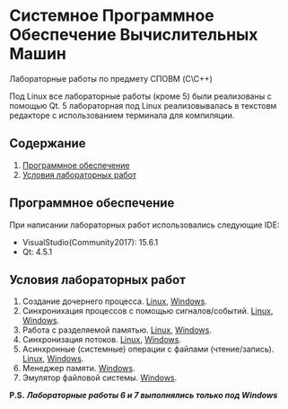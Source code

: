 # Системное Программное Обеспечение Вычислительных Машин

Лабораторные работы по предмету СПОВМ (C\C++)

Под Linux все лабораторные работы (кроме 5) были реализованы с помощью Qt.
5 лабораторная под Linux реализовывалась в текстовм редакторе с использованием
терминала для компиляции.

## Содержание
1. [Программное обеспечение](#Программное-обеспечение)
2. [Условия лабораторных работ](#Условия-лабораторных-работ)

## Программное обеспечение
При написании лабораторных работ использовались следующие IDE:
- VisualStudio(Community2017): 15.6.1  
- Qt: 4.5.1

## Условия лабораторных работ

1. Создание дочернего процесса. [Linux](https://github.com/NasterVill/System_Software_-SPO-/tree/master/Linux/Lab1), [Windows](https://github.com/NasterVill/System_Software_-SPO-/tree/master/Windows/Lab1).
2. Синхронихация процессов с помощью сигналов/событий. [Linux](https://github.com/NasterVill/System_Software_-SPO-/tree/master/Linux/Lab2), [Windows](https://github.com/NasterVill/System_Software_-SPO-/tree/master/Windows/Lab2).
3. Работа с разделяемой памятью. [Linux](https://github.com/NasterVill/System_Software_-SPO-/tree/master/Linux/Lab3), [Windows](https://github.com/NasterVill/System_Software_-SPO-/tree/master/Windows/Lab3).
4. Синхронизация потоков. [Linux](https://github.com/NasterVill/System_Software_-SPO-/tree/master/Linux/Lab4), [Windows](https://github.com/NasterVill/System_Software_-SPO-/tree/master/Windows/Lab4).
5. Асинхронные (системные) операции с файлами (чтение/запись). [Linux](https://github.com/NasterVill/System_Software_-SPO-/tree/master/Linux/lab5), [Windows](https://github.com/NasterVill/System_Software_-SPO-/tree/master/Windows/Lab5).
6. Менеджер памяти. [Windows](https://github.com/NasterVill/System_Software_-SPO-/tree/master/Windows/Lab6).
7. Эмулятор файловой системы. [Windows](https://github.com/NasterVill/System_Software_-SPO-/tree/master/Windows/lab7).

**P.S.** ***Лабораторные работы 6 и 7 выполнялись только под Windows***
